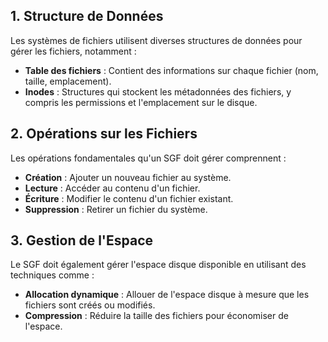 ## 1. **Structure de Données**

Les systèmes de fichiers utilisent diverses structures de données pour gérer les fichiers, notamment :

- **Table des fichiers** : Contient des informations sur chaque fichier (nom, taille, emplacement).
- **Inodes** : Structures qui stockent les métadonnées des fichiers, y compris les permissions et l'emplacement sur le disque.

## 2. **Opérations sur les Fichiers**

Les opérations fondamentales qu'un SGF doit gérer comprennent :

- **Création** : Ajouter un nouveau fichier au système.
- **Lecture** : Accéder au contenu d'un fichier.
- **Écriture** : Modifier le contenu d'un fichier existant.
- **Suppression** : Retirer un fichier du système.

## 3. **Gestion de l'Espace**

Le SGF doit également gérer l'espace disque disponible en utilisant des techniques comme :

- **Allocation dynamique** : Allouer de l'espace disque à mesure que les fichiers sont créés ou modifiés.
- **Compression** : Réduire la taille des fichiers pour économiser de l'espace.